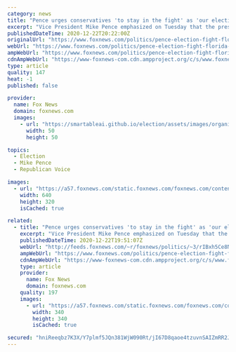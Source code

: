 ```yaml
---
category: news
title: "Pence urges conservatives 'to stay in the fight' as 'our election' continues"
excerpt: "Vice President Mike Pence emphasized on Tuesday that the presidential election “continues.” Speaking in West Palm Beach, Florida at a student action summit organized by Turning Point USA, a major pro-Trump and conservative youth advocacy group,"
publishedDateTime: 2020-12-22T20:22:00Z
originalUrl: "https://www.foxnews.com/politics/pence-election-fight-florida-speech"
webUrl: "https://www.foxnews.com/politics/pence-election-fight-florida-speech"
ampWebUrl: "https://www.foxnews.com/politics/pence-election-fight-florida-speech.amp"
cdnAmpWebUrl: "https://www-foxnews-com.cdn.ampproject.org/c/s/www.foxnews.com/politics/pence-election-fight-florida-speech.amp"
type: article
quality: 147
heat: -1
published: false

provider:
  name: Fox News
  domain: foxnews.com
  images:
    - url: "https://smartableai.github.io/election/assets/images/organizations/foxnews.com-50x50.jpg"
      width: 50
      height: 50

topics:
  - Election
  - Mike Pence
  - Republican Voice

images:
  - url: "https://a57.foxnews.com/static.foxnews.com/foxnews.com/content/uploads/2020/12/640/320/AP20357675720263.jpg?ve=1&tl=1"
    width: 640
    height: 320
    isCached: true

related:
  - title: "Pence urges conservatives 'to stay in the fight' as 'our election' continues"
    excerpt: "Vice President Mike Pence emphasized on Tuesday that the presidential election “continues.” Speaking in West Palm Beach, Florida at a student action summit organized by Turning Point USA, a major pro-Trump and conservative youth advocacy group, the vice president urged the crowd “to stay in the fight"
    publishedDateTime: 2020-12-22T19:51:07Z
    webUrl: "http://feeds.foxnews.com/~r/foxnews/politics/~3/rIBxh5Ce8NY/pence-election-fight-florida-speech"
    ampWebUrl: "https://www.foxnews.com/politics/pence-election-fight-florida-speech.amp"
    cdnAmpWebUrl: "https://www-foxnews-com.cdn.ampproject.org/c/s/www.foxnews.com/politics/pence-election-fight-florida-speech.amp"
    type: article
    provider:
      name: Fox News
      domain: foxnews.com
    quality: 197
    images:
      - url: "https://a57.foxnews.com/static.foxnews.com/foxnews.com/content/uploads/2019/03/340/340/PaulSteinhauser.jpg?ve=1&tl=1"
        width: 340
        height: 340
        isCached: true

secured: "hniReeqbz7K3X/Y7plmf5JQn381WjW090Rt/jI67D8qaoe4tzuvnSAIZmRR2J53adpG/n7A77G+xx6mwNRf+1q8MPtANsCwVzeju1YPnIlNc8bFPumhFo+haiZoG3PzL91hwzZ18j93BFuIEuLxJ8WbBE6w9eUEQxcpvrgSaKRbufW4AfcwZTF953+pP0xOSZvFiy9T6qbMj/hZQ5Jfuguw9SnaQm3VgovTKDDOIwxnyuGARE+Ba4VBAowXClShsYKfILJz6MZceLg8wXT8vFB5VJ2QJBJPy3Ojp7nOlcQXqL9M0bw/jYHcVUMrH8EyGvNTCYyIU4fuRY7XtkohOCsQriKwxgeVvlylo7IszcbY=;+u5OfEOdThpQWM7p/JhffA=="
---
```


